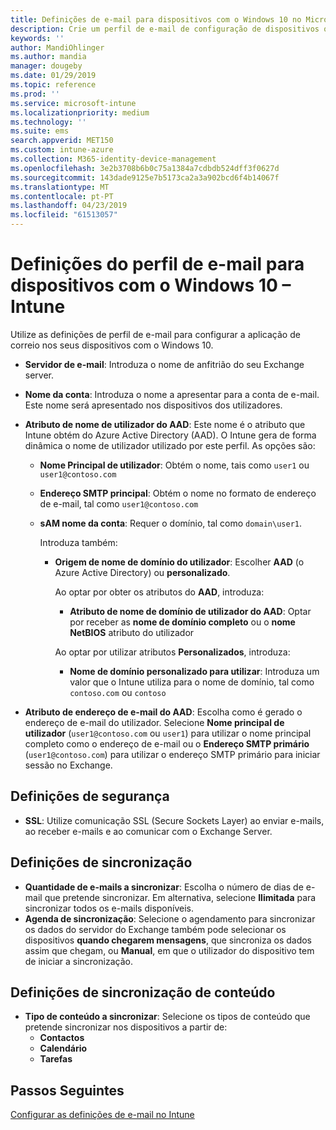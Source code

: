 ```yaml
---
title: Definições de e-mail para dispositivos com o Windows 10 no Microsoft Intune – Azure | Microsoft Docs
description: Crie um perfil de e-mail de configuração de dispositivos que utiliza os servidores Exchange e obtém atributos do Azure Active Directory. Também pode ativar o SSL e sincronizar e-mails e agendas em dispositivos com o Windows 10 através do Microsoft Intune.
keywords: ''
author: MandiOhlinger
ms.author: mandia
manager: dougeby
ms.date: 01/29/2019
ms.topic: reference
ms.prod: ''
ms.service: microsoft-intune
ms.localizationpriority: medium
ms.technology: ''
ms.suite: ems
search.appverid: MET150
ms.custom: intune-azure
ms.collection: M365-identity-device-management
ms.openlocfilehash: 3e2b3708b6b0c75a1384a7cdbdb524dff3f0627d
ms.sourcegitcommit: 143dade9125e7b5173ca2a3a902bcd6f4b14067f
ms.translationtype: MT
ms.contentlocale: pt-PT
ms.lasthandoff: 04/23/2019
ms.locfileid: "61513057"
---
```

# <a name="email-profile-settings-for-devices-running-windows-10---intune"></a>Definições do perfil de e-mail para dispositivos com o Windows 10 – Intune

Utilize as definições de perfil de e-mail para configurar a aplicação de correio nos seus dispositivos com o Windows 10.

- **Servidor de e-mail**: Introduza o nome de anfitrião do seu Exchange server.
- **Nome da conta**: Introduza o nome a apresentar para a conta de e-mail. Este nome será apresentado nos dispositivos dos utilizadores.
- **Atributo de nome de utilizador do AAD**: Este nome é o atributo que Intune obtém do Azure Active Directory (AAD). O Intune gera de forma dinâmica o nome de utilizador utilizado por este perfil. As opções são:
  - **Nome Principal de utilizador**: Obtém o nome, tais como `user1` ou `user1@contoso.com`
  - **Endereço SMTP principal**: Obtém o nome no formato de endereço de e-mail, tal como `user1@contoso.com`
  - **sAM nome da conta**: Requer o domínio, tal como `domain\user1`.

    Introduza também:  
    - **Origem de nome de domínio do utilizador**: Escolher **AAD** (o Azure Active Directory) ou **personalizado**.

      Ao optar por obter os atributos do **AAD**, introduza:
      - **Atributo de nome de domínio de utilizador do AAD**: Optar por receber as **nome de domínio completo** ou o **nome NetBIOS** atributo do utilizador

      Ao optar por utilizar atributos **Personalizados**, introduza:
      - **Nome de domínio personalizado para utilizar**: Introduza um valor que o Intune utiliza para o nome de domínio, tal como `contoso.com` ou `contoso`

- **Atributo de endereço de e-mail do AAD**: Escolha como é gerado o endereço de e-mail do utilizador. Selecione **Nome principal de utilizador** (`user1@contoso.com` ou `user1`) para utilizar o nome principal completo como o endereço de e-mail ou o **Endereço SMTP primário** (`user1@contoso.com`) para utilizar o endereço SMTP primário para iniciar sessão no Exchange.

## <a name="security-settings"></a>Definições de segurança

- **SSL**: Utilize comunicação SSL (Secure Sockets Layer) ao enviar e-mails, ao receber e-mails e ao comunicar com o Exchange Server.

## <a name="synchronization-settings"></a>Definições de sincronização

- **Quantidade de e-mails a sincronizar**: Escolha o número de dias de e-mail que pretende sincronizar. Em alternativa, selecione **Ilimitada** para sincronizar todos os e-mails disponíveis.
- **Agenda de sincronização**: Selecione o agendamento para sincronizar os dados do servidor do Exchange também pode selecionar os dispositivos **quando chegarem mensagens**, que sincroniza os dados assim que chegam, ou **Manual**, em que o utilizador do dispositivo tem de iniciar a sincronização.

## <a name="content-sync-settings"></a>Definições de sincronização de conteúdo

- **Tipo de conteúdo a sincronizar**: Selecione os tipos de conteúdo que pretende sincronizar nos dispositivos a partir de:
  - **Contactos**
  - **Calendário**
  - **Tarefas**

## <a name="next-steps"></a>Passos Seguintes
[Configurar as definições de e-mail no Intune](email-settings-configure.md)
